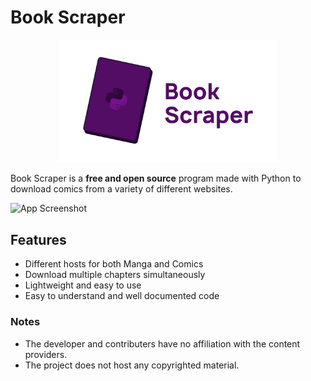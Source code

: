 
# Book Scraper

<p align="center">
  <img src="visual\bookscraper-splash1.png" width="350" alt="Book-Scraper Splash">
</p>

Book Scraper is a **free and open source** program made with Python to download comics from a variety of different websites. 


![App Screenshot](https://github.com/AhmedSherifH/Book-Scraper/assets/69525619/36a5b47f-e78e-4b77-8b82-b0ba6785eeb2)


## Features
- Different hosts for both Manga and Comics
- Download multiple chapters simultaneously
- Lightweight and easy to use
- Easy to understand and well documented code


### Notes
* The developer and contributers have no affiliation with the content providers.
* The project does not host any copyrighted material.

